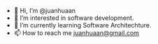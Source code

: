 - 👋 Hi, I’m @juanhuaan
- 👀 I’m interested in software development.
- 🌱 I’m currently learning Software Architechture.
- 📫 How to reach me juanhuaan@gmail.com

<!---
juanhuaan/juanhuaan is a ✨ special ✨ repository because its `README.md` (this file) appears on your GitHub profile.
You can click the Preview link to take a look at your changes.
--->
